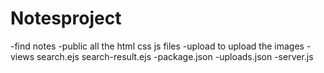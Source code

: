 # Notesproject

-find notes
-public
   all the html css js files 
-upload 
    to upload the images 
-views
    search.ejs 
    search-result.ejs
-package.json
-uploads.json
-server.js
